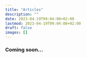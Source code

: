 ```yaml
---
title: "Articles"
description: ""
date: 2023-04-19T09:04:08+02:00
lastmod: 2023-04-19T09:04:08+02:00
draft: false
images: []
---
```


### Coming soon...